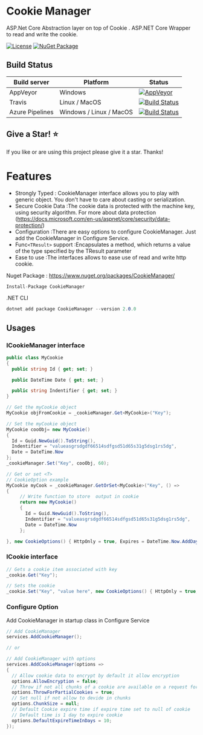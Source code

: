 # Cookie Manager
ASP.Net Core Abstraction layer on top of Cookie .  ASP.NET Core Wrapper to read and write the cookie.

[![License](https://img.shields.io/badge/license-apache%202.0-60C060.svg)](https://github.com/nemi-chand/CookieManager/blob/master/LICENSE)
[![NuGet Package](https://img.shields.io/nuget/v/cookiemanager.svg)](https://www.nuget.org/packages/CookieManager/)

## Build Status

| Build server| Platform | Status |
|-------------|----------------|-------------|
| AppVeyor    | Windows  | [![AppVeyor](https://ci.appveyor.com/api/projects/status/github/nemi-chand/CookieManager?branch=master&svg=true)](https://ci.appveyor.com/project/nemi-chand/CookieManager/branch/master) | 
|Travis       | Linux / MacOS  | [![Build Status](https://travis-ci.org/nemi-chand/CookieManager.svg?branch=master)](https://travis-ci.org/nemi-chand/CookieManager) |
|Azure Pipelines | Windows / Linux / MacOS |[![Build Status](https://dev.azure.com/nemi-chand/CookieManager/_apis/build/status/nemi-chand.CookieManager?branchName=master)](https://dev.azure.com/nemi-chand/CookieManager/_build/latest?definitionId=1?branchName=master)

## Give a Star! :star:
If you like or are using this project please give it a star. Thanks!

# Features

  - Strongly Typed : CookieManager interface allows you to play with generic object. You don't have to care about casting or serialization.
  - Secure Cookie Data :The cookie data is protected with the machine key, using security algorithm. For more about data protection (https://docs.microsoft.com/en-us/aspnet/core/security/data-protection/)
  - Configuration :There are easy options to configure CookieManager. Just add the CookieManager in Configure Service.
  - Func`<TResult>` support :Encapsulates a method, which returns a value of the type specified by the TResult parameter
  - Ease to use :The interfaces allows to ease use of read and write http cookie.

Nuget Package :  https://www.nuget.org/packages/CookieManager/
```csharp
Install-Package CookieManager
```
.NET CLI
```csharp
dotnet add package CookieManager --version 2.0.0
```

## Usages

### ICookieManager interface

```csharp
public class MyCookie
{
  public string Id { get; set; }

  public DateTime Date { get; set; }

  public string Indentifier { get; set; }
}

// Get the myCookie object
MyCookie objFromCookie = _cookieManager.Get<MyCookie>("Key");

// Set the myCookie object
MyCookie cooObj= new MyCookie()
{
  Id = Guid.NewGuid().ToString(),
  Indentifier = "valueasgrsdgdf66514sdfgsd51d65s31g5dsg1rs5dg",
  Date = DateTime.Now
};
_cookieManager.Set("Key", cooObj, 60);

// Get or set <T>
// CookieOption example
MyCookie myCook = _cookieManager.GetOrSet<MyCookie>("Key", () =>
{
     // Write function to store  output in cookie
     return new MyCookie()
     {
       Id = Guid.NewGuid().ToString(),
       Indentifier = "valueasgrsdgdf66514sdfgsd51d65s31g5dsg1rs5dg",
       Date = DateTime.Now
     };

}, new CookieOptions() { HttpOnly = true, Expires = DateTime.Now.AddDays(1) });

```
### ICookie interface

```csharp
// Gets a cookie item associated with key
_cookie.Get("Key");

// Sets the cookie
_cookie.Set("Key", "value here", new CookieOptions() { HttpOnly = true, Expires = DateTime.Now.AddDays(1) });

```

### Configure Option
Add CookieManager in startup class in Configure Service
```csharp
// Add CookieManager
services.AddCookieManager();

// or

// Add CookieManager with options
services.AddCookieManager(options => 
{
  // Allow cookie data to encrypt by default it allow encryption
  options.AllowEncryption = false;
  // Throw if not all chunks of a cookie are available on a request for re-assembly.
  options.ThrowForPartialCookies = true;
  // Set null if not allow to devide in chunks
  options.ChunkSize = null;
  // Default Cookie expire time if expire time set to null of cookie
  // Default time is 1 day to expire cookie 
  options.DefaultExpireTimeInDays = 10;
});
```
